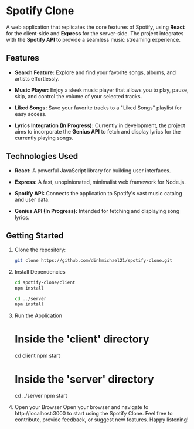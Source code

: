 # Spotify Clone

A web application that replicates the core features of Spotify, using **React** for the client-side and **Express** for the server-side. The project integrates with the **Spotify API** to provide a seamless music streaming experience.

## Features

- **Search Feature:** Explore and find your favorite songs, albums, and artists effortlessly.
  
- **Music Player:** Enjoy a sleek music player that allows you to play, pause, skip, and control the volume of your selected tracks.

- **Liked Songs:** Save your favorite tracks to a "Liked Songs" playlist for easy access.

- **Lyrics Integration (In Progress):** Currently in development, the project aims to incorporate the **Genius API** to fetch and display lyrics for the currently playing songs.

## Technologies Used

- **React:** A powerful JavaScript library for building user interfaces.

- **Express:** A fast, unopinionated, minimalist web framework for Node.js.

- **Spotify API:** Connects the application to Spotify's vast music catalog and user data.

- **Genius API (In Progress):** Intended for fetching and displaying song lyrics.

## Getting Started

1. Clone the repository:
   ```bash
   git clone https://github.com/dinhmichael21/spotify-clone.git

2. Install Dependencies
   ```bash
   cd spotify-clone/client
   npm install

   cd ../server
   npm install

3. Run the Application
    # Inside the 'client' directory
    cd client
    npm start

    # Inside the 'server' directory
    cd ../server
    npm start

4. Open your Browser
    Open your browser and navigate to http://localhost:3000 to start using the Spotify Clone.
    Feel free to contribute, provide feedback, or suggest new features. Happy listening!


